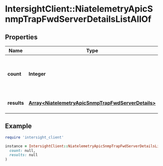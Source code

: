 # IntersightClient::NiatelemetryApicSnmpTrapFwdServerDetailsListAllOf

## Properties

| Name | Type | Description | Notes |
| ---- | ---- | ----------- | ----- |
| **count** | **Integer** | The total number of &#39;niatelemetry.ApicSnmpTrapFwdServerDetails&#39; resources matching the request, accross all pages. The &#39;Count&#39; attribute is included when the HTTP GET request includes the &#39;$inlinecount&#39; parameter. | [optional] |
| **results** | [**Array&lt;NiatelemetryApicSnmpTrapFwdServerDetails&gt;**](NiatelemetryApicSnmpTrapFwdServerDetails.md) | The array of &#39;niatelemetry.ApicSnmpTrapFwdServerDetails&#39; resources matching the request. | [optional] |

## Example

```ruby
require 'intersight_client'

instance = IntersightClient::NiatelemetryApicSnmpTrapFwdServerDetailsListAllOf.new(
  count: null,
  results: null
)
```

